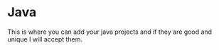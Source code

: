 # Java
This is where you can add your java projects and if they are good and unique I will accept them.
